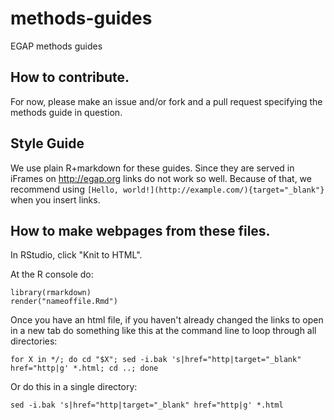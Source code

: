 # methods-guides
EGAP methods guides

## How to contribute.

For now, please make an issue and/or fork and a pull request specifying the methods guide in question.

## Style Guide

We use plain R+markdown for these guides. Since they are served in iFrames on <http://egap.org> links do not work so well. Because of that, we recommend using `[Hello, world!](http://example.com/){target="_blank"}` when you insert links.

## How to make webpages from these files.

In RStudio, click "Knit to HTML".

At the R console do:
```
library(rmarkdown)
render("nameoffile.Rmd")
```

Once you have an html file, if you haven't already changed the links to open in a new tab do something like this at the command line to loop through all directories:

```
for X in */; do cd "$X"; sed -i.bak 's|href="http|target="_blank" href="http|g' *.html; cd ..; done
```

Or do this in a single directory:

```
sed -i.bak 's|href="http|target="_blank" href="http|g' *.html

```
